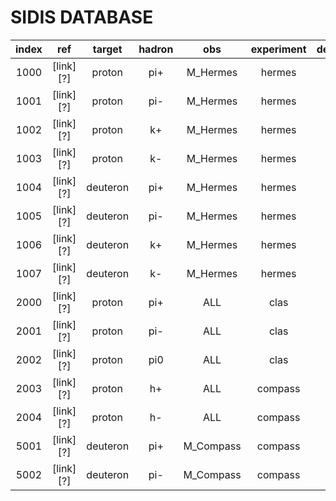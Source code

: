 # SIDIS DATABASE

| index | ref          | target   | hadron | obs        | experiment | dependence |
| :--:  | :--:         | :--:     | :--:   | :--:       | :--:       | :--:       |
| 1000  | [link][?]    | proton   | pi+    | M_Hermes   | hermes     | -          |
| 1001  | [link][?]    | proton   | pi-    | M_Hermes   | hermes     | -          |
| 1002  | [link][?]    | proton   | k+     | M_Hermes   | hermes     | -          |
| 1003  | [link][?]    | proton   | k-     | M_Hermes   | hermes     | -          |
| 1004  | [link][?]    | deuteron | pi+    | M_Hermes   | hermes     | -          |
| 1005  | [link][?]    | deuteron | pi-    | M_Hermes   | hermes     | -          |
| 1006  | [link][?]    | deuteron | k+     | M_Hermes   | hermes     | -          |
| 1007  | [link][?]    | deuteron | k-     | M_Hermes   | hermes     | -          |
| 2000  | [link][?]    | proton   | pi+    | ALL        | clas       | PT         |
| 2001  | [link][?]    | proton   | pi-    | ALL        | clas       | PT         |
| 2002  | [link][?]    | proton   | pi0    | ALL        | clas       | PT         |
| 2003  | [link][?]    | proton   | h+     | ALL        | compass    | x          |
| 2004  | [link][?]    | proton   | h-     | ALL        | compass    | x          |
| 5001  | [link][?]    | deuteron | pi+    | M_Compass  | compass    | x          |
| 5002  | [link][?]    | deuteron | pi-    | M_Compass  | compass    | x          |






